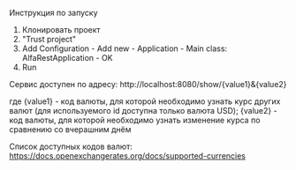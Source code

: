 Инструкция по запуску

1. Клонировать проект
2. "Trust project"
3. Add Configuration - Add new - Application - Main class: AlfaRestApplication - OK
4. Run

Сервис доступен по адресу:
http://localhost:8080/show/{value1}&{value2}

где
{value1} - код валюты, для которой необходимо узнать курс других валют
(для используемого id доступна только валюта USD);
{value2} - код валюты, для которой необходимо узнать изменение курса по сравнению со вчерашним днём

Список доступных кодов валют:
https://docs.openexchangerates.org/docs/supported-currencies